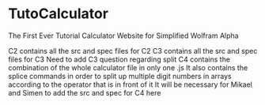 # TutoCalculator
The First Ever Tutorial Calculator Website for Simplified Wolfram Alpha

C2 contains all the src and spec files for C2
C3 contains all the src and spec files for C3
  Need to add C3 question regarding split 
C4 contains the combination of the whole calculator file in only one .js
  It also contains the splice commands in order to split up multiple digit numbers in arrays according to the operator that is in front of it
  It will be necessary for Mikael and Simen to add the src and spec for C4 here
